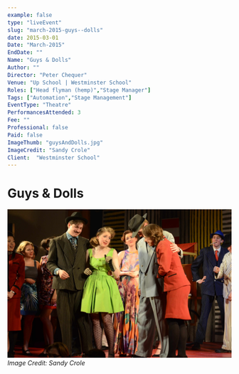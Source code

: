 ```yaml
---
example: false
type: "liveEvent"
slug: "march-2015-guys--dolls"
date: 2015-03-01
Date: "March-2015"
EndDate: ""
Name: "Guys & Dolls"
Author: ""
Director: "Peter Chequer"
Venue: "Up School | Westminster School"
Roles: ["Head flyman (hemp)","Stage Manager"]
Tags: ["Automation","Stage Management"]
EventType: "Theatre"
PerformancesAttended: 3
Fee: ""
Professional: false
Paid: false
ImageThumb: "guysAndDolls.jpg"
ImageCredit: "Sandy Crole"
Client:  "Westminster School"
---
```


# Guys & Dolls

![Image by Sandy Crole](./images/guysAndDolls.jpg)
*Image Credit: Sandy Crole*

